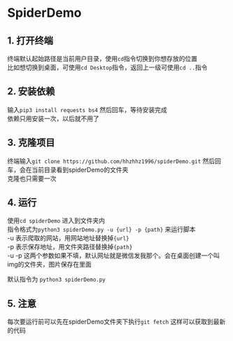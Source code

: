 # SpiderDemo
## 1. 打开终端
终端默认起始路径是当前用户目录，使用``cd``指令切换到你想存放的位置 \
比如想切换到桌面，可使用``cd Desktop``指令，返回上一级可使用``cd ..``指令
## 2. 安装依赖
输入``pip3 install requests bs4`` 然后回车，等待安装完成 \
依赖只用安装一次，以后就不用了
## 3. 克隆项目
终端输入``git clone https://github.com/hhzhhz1996/spiderDemo.git`` 然后回车，会在当前目录看到spiderDemo的文件夹 \
克隆也只需要一次

## 4. 运行
使用``cd spiderDemo`` 进入到文件夹内 \
指令格式为``python3 spiderDemo.py -u {url} -p {path}`` 来运行脚本 \
-u 表示爬取的网站，用网站地址替换掉```{url}``` \
-p 表示保存地址，用文件夹路径替换掉```{path}``` \
-u -p 这两个参数如果不填，默认网址就是微信发我那个。会在桌面创建一个叫img的文件夹，图片保存在里面

默认指令为 ```python3 spiderDemo.py``` 

## 5. 注意
每次要运行前可以先在spiderDemo文件夹下执行```git fetch``` 这样可以获取到最新的代码